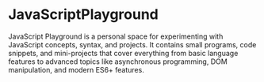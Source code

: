 # JavaScriptPlayground
JavaScript Playground is a personal space for experimenting with JavaScript concepts, syntax, and projects. It contains small programs, code snippets, and mini-projects that cover everything from basic language features to advanced topics like asynchronous programming, DOM manipulation, and modern ES6+ features.
